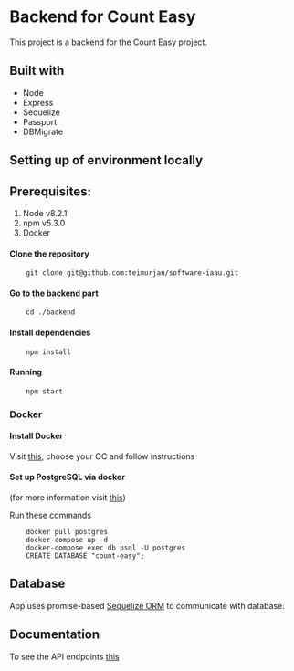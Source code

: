 # Backend for Count Easy

This project is a backend for the Count Easy project.

## Built with
 - Node
 - Express
 - Sequelize
 - Passport
 - DBMigrate

## Setting up of environment locally

## Prerequisites:
1. Node v8.2.1
2. npm v5.3.0
3. Docker


#### Clone the repository
```
    git clone git@github.com:teimurjan/software-iaau.git
```
#### Go to the backend part
```
    cd ./backend
```
#### Install dependencies
```
    npm install
```
#### Running
```
    npm start
```
### Docker
#### Install Docker
Visit [this][docker], choose your OC and follow instructions
#### Set up PostgreSQL via docker
(for more information visit [this][dockerPostgres])

Run these commands
```
    docker pull postgres
    docker-compose up -d
    docker-compose exec db psql -U postgres
    CREATE DATABASE "count-easy";
```
## Database

App uses promise-based [Sequelize ORM][sequelize] to communicate with database.

## Documentation
To see the API endpoints [this][documentation]

[docker]: https://docs.docker.com/
[dockerPostgres]: https://hub.docker.com/_/postgres/
[documentation]: docs/Home.md
[sequelize]: http://docs.sequelizejs.com/
